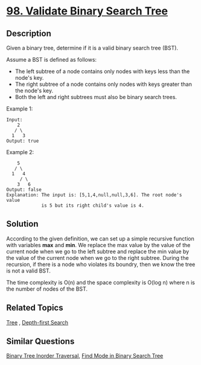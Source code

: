 # [98. Validate Binary Search Tree](https://leetcode.com/problems/validate-binary-search-tree)

## Description

Given a binary tree, determine if it is a valid binary search tree (BST).

Assume a BST is defined as follows:

- The left subtree of a node contains only nodes with keys less than the node's key.
- The right subtree of a node contains only nodes with keys greater than the node's key.
- Both the left and right subtrees must also be binary search trees.

Example 1:

```
Input:
    2
   / \
  1   3
Output: true
```

Example 2:

```
    5
   / \
  1   4
     / \
    3   6
Output: false
Explanation: The input is: [5,1,4,null,null,3,6]. The root node's value
             is 5 but its right child's value is 4.
```

## Solution

According to the given definition, we can set up a simple recursive function with variables **max** and **min**. We replace the max value by the value of the current node when we go to the left subtree and replace the min value by the value of the current node when we go to the right subtree. During the recursion, if there is a node who violates its boundry, then we know the tree is not a valid BST.

The time complexity is O(n) and the space complexity is O(log n) where n is the number of nodes of the BST.


## Related Topics

[Tree](https://leetcode.com/tag/tree/) , [Depth-first Search](https://leetcode.com/tag/depth-first-search/) 

## Similar Questions

[Binary Tree Inorder Traversal](https://leetcode.com/problems/binary-tree-inorder-traversal/), [Find Mode in Binary Search Tree](https://leetcode.com/problems/find-mode-in-binary-search-tree/)
